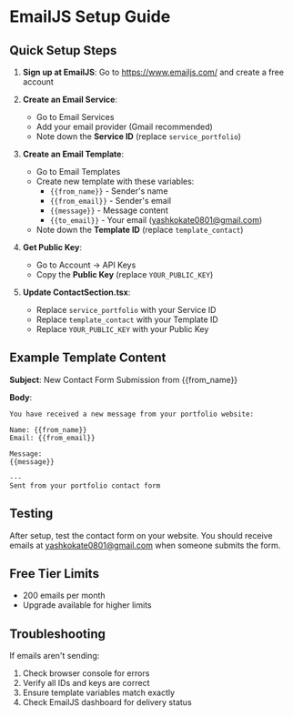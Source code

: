 # EmailJS Setup Guide

## Quick Setup Steps

1. **Sign up at EmailJS**: Go to https://www.emailjs.com/ and create a free account

2. **Create an Email Service**:
   - Go to Email Services
   - Add your email provider (Gmail recommended)
   - Note down the **Service ID** (replace `service_portfolio`)

3. **Create an Email Template**:
   - Go to Email Templates
   - Create new template with these variables:
     - `{{from_name}}` - Sender's name
     - `{{from_email}}` - Sender's email
     - `{{message}}` - Message content
     - `{{to_email}}` - Your email (yashkokate0801@gmail.com)
   - Note down the **Template ID** (replace `template_contact`)

4. **Get Public Key**:
   - Go to Account → API Keys
   - Copy the **Public Key** (replace `YOUR_PUBLIC_KEY`)

5. **Update ContactSection.tsx**:
   - Replace `service_portfolio` with your Service ID
   - Replace `template_contact` with your Template ID  
   - Replace `YOUR_PUBLIC_KEY` with your Public Key

## Example Template Content

**Subject**: New Contact Form Submission from {{from_name}}

**Body**:
```
You have received a new message from your portfolio website:

Name: {{from_name}}
Email: {{from_email}}

Message:
{{message}}

---
Sent from your portfolio contact form
```

## Testing

After setup, test the contact form on your website. You should receive emails at yashkokate0801@gmail.com when someone submits the form.

## Free Tier Limits

- 200 emails per month
- Upgrade available for higher limits

## Troubleshooting

If emails aren't sending:
1. Check browser console for errors
2. Verify all IDs and keys are correct
3. Ensure template variables match exactly
4. Check EmailJS dashboard for delivery status